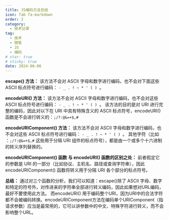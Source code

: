 ```yaml
---
title: JS编码方法总结
icon: fab fa-markdown
order: 2
category:
  - 技术记录
tag:
  - 技术
  - 随笔
  - JS
  - 编码
# star: true
# sticky: true
date: 2024-06-06
---
```


**escape() 方法：**
该方法不会对 ASCII 字母和数字进行编码，也不会对下面这些 ASCII 标点符号进行编码： 
`- _ . ! ~ * ' ( ) `。

**encodeURI() 方法：**
该方法不会对 ASCII 字母和数字进行编码，也不会对这些 ASCII 标点符号进行编码： 
`- _ . ! ~ * ' ( ) `。
该方法的目的是对 URI 进行完整的编码，因此对以下在 URI 中具有特殊含义的 ASCII 标点符号，encodeURI() 函数是不会进行转义的：`;/?:@&=+$,#`

**encodeURIComponent() 方法：**
该方法不会对 ASCII 字母和数字进行编码，也不会对这些 ASCII 标点符号进行编码： 
`- _ . ! ~ * ' ( ) `。
其他字符（比如 ：`;/?:@&=+$,#` 这些用于分隔 URI 组件的标点符号），都是由一个或多个十六进制的转义序列替换的。

**encodeURIComponent() 函数 与 encodeURI() 函数的区别之处：**
前者假定它的参数是 URI 的一部分（比如协议、主机名、路径或查询字符串），因此 encodeURIComponent() 函数将转义用于分隔 URI 各个部分的标点符号。



**总结：**
通过对三个函数的分析，我们可以知道：escape()除了 ASCII 字母、数字和特定的符号外，对传进来的字符串全部进行转义编码，因此如果想对URL编码，最好不要使用此方法。
而encodeURI() 用于编码整个URI，因为URI中的合法字符都不会被编码转换。encodeURIComponent方法在编码单个URIComponent（指请求参数）应当是最常用的，它可以讲参数中的中文、特殊字符进行转义，而不会影响整个URL。



